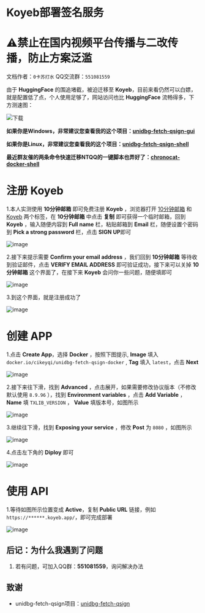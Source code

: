 # Koyeb部署签名服务

# **⚠️禁止在国内视频平台传播与二改传播，防止方案泛滥**

文档作者：`0卡苏打水`   QQ交流群：`551081559`

由于 **HuggingFace** 的围追堵截，被迫迁移至 **Koyeb**，目前来看仍然可以白嫖，就是配置低了点，个人使用足够了，网站访问也比 **HuggingFace** 流畅得多，下方测速图：

![下载](https://github.com/CikeyQi/QQsign_docs/assets/61369914/55507ffc-9b06-47bc-9a5a-b597334d4bcc)


**如果你是Windows，非常建议您查看我的这个项目：[unidbg-fetch-qsign-gui](https://github.com/CikeyQi/unidbg-fetch-qsign-gui)**

**如果你是Linux，非常建议您查看我的这个项目：[unidbg-fetch-qsign-shell](https://github.com/CikeyQi/unidbg-fetch-qsign-shell)**

**最近群友催的两条命令快速迁移NTQQ的一键脚本也弄好了：[chronocat-docker-shell](https://github.com/CikeyQi/chronocat-docker-shell)**

# 注册 Koyeb

1.本人实测使用 **10分钟邮箱** 即可免费注册 **Koyeb** ，浏览器打开 [10分钟邮箱](https://www.linshi-email.com/) 和 [Koyeb](https://app.koyeb.com/auth/signup?method=email) 两个标签，在 **10分钟邮箱** 中点击 **复制** 即可获得一个临时邮箱，回到 **Koyeb** ，输入随便内容到 **Full name** 栏，粘贴邮箱到 **Email** 栏，随便设置个密码到 **Pick a strong password** 栏，点击 **SIGN UP**即可

![image](https://github.com/CikeyQi/QQsign_docs/assets/61369914/a547eb11-f1ca-4a29-b2b4-28f606c929f3)

2.接下来提示需要 **Confirm your email address** ，我们回到 **10分钟邮箱** 等待收到验证邮件，点击 **VERIFY EMAIL ADDRESS** 即可验证成功，接下来可以关掉 **10分钟邮箱** 这个界面了，在接下来 **Koyeb** 会问你一些问题，随便填即可

![image](https://github.com/CikeyQi/QQsign_docs/assets/61369914/a2bc9af1-82df-470a-adea-ea3ad7c5f67a)

3.到这个界面，就是注册成功了

![image](https://github.com/CikeyQi/QQsign_docs/assets/61369914/087bb141-663f-4758-a77b-05f6a2aae1c4)

# 创建 APP

1.点击 **Create App**，选择 **Docker** ，按照下图提示, **Image** 填入 `docker.io/cikeyqi/unidbg-fetch-qsign-docker` , **Tag** 填入 `latest`，点击 **Next**

![image](https://github.com/CikeyQi/QQsign_docs/assets/61369914/5a44605e-e3df-40e3-b3e8-398cbee797f1)

2.接下来往下滑，找到 **Advanced** ，点击展开，如果需要修改协议版本（不修改默认使用 `8.9.96` ），找到 **Environment variables** ，点击 **Add Variable** ， **Name** 填 `TXLIB_VERSION` ， **Value** 填版本号，如图所示

![image](https://github.com/CikeyQi/QQsign_docs/assets/61369914/ddd522be-81ae-4fa4-86bd-f06faad364c9)

3.继续往下滑，找到 **Exposing your service** ，修改 **Post** 为 `8080` ，如图所示

![image](https://github.com/CikeyQi/QQsign_docs/assets/61369914/80db5ed2-cb5c-468c-b2e5-67bb5d475ff6)

4.点击左下角的 **Diploy** 即可

![image](https://github.com/CikeyQi/QQsign_docs/assets/61369914/4a92afac-860d-4a28-a941-d5bd8018536a)

# 使用 API

1.等待如图所示位置变成 **Active**，复制 **Public URL** 链接，例如 `https://******.koyeb.app/`，即可完成部署

![image](https://github.com/CikeyQi/QQsign_docs/assets/61369914/2333da5e-31c8-4ec4-8f4d-fcf8a623887a)


## 后记：为什么我遇到了问题

1. 若有问题，可加入QQ群：**551081559**，询问解决办法

## 致谢

- unidbg-fetch-qsign项目：[unidbg-fetch-qsign](https://github.com/fuqiuluo/unidbg-fetch-qsign)
